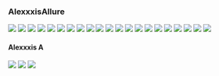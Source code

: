 ### AlexxxisAllure
![](http://x.imagefapusercontent.com/u/Bill-75/6794154/1670398000/Alexxxis_Allure___10_0.jpg)
![](http://x.imagefapusercontent.com/u/Bill-75/6794154/909298382/Alexxxis_Allure___10_3256pp_Alexxxis_Allure-127.jpg)
![](http://x.imagefapusercontent.com/u/Bill-75/6794154/1237004667/Alexxxis_Allure___10_3256pp_Alexxxis_Allure-132.jpg)
![](http://x.imagefapusercontent.com/u/Bill-75/6794154/493901739/Alexxxis_Allure___10_3256pp_Alexxxis_Allure-133.jpg)
![](http://x.imagefapusercontent.com/u/Bill-75/6794154/207511891/Alexxxis_Allure___10_3256pp_Alexxxis_Allure-134.jpg)
![](http://x.imagefapusercontent.com/u/Bill-75/6794154/2114848003/Alexxxis_Allure___10_3256pp_Alexxxis_Allure-137.jpg)
![](http://x.imagefapusercontent.com/u/Bill-75/6794154/421483600/Alexxxis_Allure___10_3256pp_Alexxxis_Allure-17.jpg)
![](http://x.imagefapusercontent.com/u/Bill-75/6794154/1689626534/Alexxxis_Allure___10_2.jpg)
![](http://x.imagefapusercontent.com/u/Bill-75/6794154/1726415358/Alexxxis_Allure___10_3256pp_Alexxxis_Allure-263.jpg)
![](http://x.imagefapusercontent.com/u/Bill-75/6794154/356534130/Alexxxis_Allure___10_3256pp_Alexxxis_Allure-264.jpg)
![](http://x.imagefapusercontent.com/u/Bill-75/6794154/913689379/Alexxxis_Allure___10_3256pp_Alexxxis_Allure-268.jpg)
![](http://x.imagefapusercontent.com/u/Bill-75/6794154/644420473/Alexxxis_Allure___10_3256pp_Alexxxis_Allure-269.jpg)
![](http://x.imagefapusercontent.com/u/Bill-75/6794154/898867949/Alexxxis_Allure___10_3256pp_Alexxxis_Allure-272.jpg)
![](http://x.imagefapusercontent.com/u/Bill-75/6794154/762073171/Alexxxis_Allure___10_3256pp_Alexxxis_Allure-273.jpg)
![](http://x.imagefapusercontent.com/u/Bill-75/6794154/1458650418/Alexxxis_Allure___10_3256pp_Alexxxis_Allure-277.jpg)
![](http://x.imagefapusercontent.com/u/Bill-75/6794154/393114801/Alexxxis_Allure___10_3256pp_Alexxxis_Allure-279.jpg)
![](http://x.imagefapusercontent.com/u/Bill-75/6794154/1097090406/Alexxxis_Allure___10_3256pp_Alexxxis_Allure-282.jpg)
![](http://x.imagefapusercontent.com/u/Bill-75/6794154/1837943282/Alexxxis_Allure___10_3256pp_Alexxxis_Allure-298.jpg)
![](http://x.imagefapusercontent.com/u/Bill-75/6794154/193857263/Alexxxis_Allure___10_3256pp_Alexxxis_Allure-712.jpg)
![](http://x.imagefapusercontent.com/u/Bill-75/6794154/874947332/Alexxxis_Allure___10_3256pp_Alexxxis_Allure-713.jpg)
![](http://x.imagefapusercontent.com/u/Bill-75/6794154/917754318/Alexxxis_Allure___10_3256pp_Alexxxis_Allure-714.jpg)
#### Alexxxis A
![](http://x.imagefapusercontent.com/u/Bill-75/5576471/1792084760/Alexxxis_A_2983pp_AlexxxisAllure-157.jpg)
![](http://x.imagefapusercontent.com/u/Bill-75/5576471/1903911687/Alexxxis_A_2983pp_AlexxxisAllure-203.jpg)
![](http://x.imagefapusercontent.com/u/Bill-75/5576471/1466597599/Alexxxis_A_2983pp_AlexxxisAllure-168.jpg)
![]()
![]()
![]()
![]()
![]()
![]()
![]()
![]()
